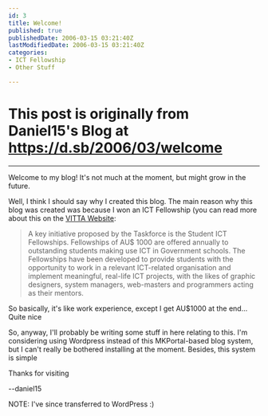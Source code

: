 ```yaml
---
id: 3
title: Welcome!
published: true
publishedDate: 2006-03-15 03:21:40Z
lastModifiedDate: 2006-03-15 03:21:40Z
categories:
- ICT Fellowship
- Other Stuff

---
```


# This post is originally from Daniel15's Blog at https://d.sb/2006/03/welcome

---

Welcome to my blog! It's not much at the moment, but might grow in the future.

Well, I think I should say why I created this blog. The main reason why this blog was created was because I won an ICT Fellowship (you can read more about this on the [VITTA Website](http://www.vitta.org.au/awards/ict_fellowship.php):

> A key initiative proposed by the Taskforce is the Student ICT Fellowships. Fellowships of AU$ 1000 are offered annually to outstanding students making use ICT in Government schools. The Fellowships have been developed to provide students with the opportunity to work in a relevant ICT-related organisation and implement meaningful, real-life ICT projects, with the likes of graphic designers, system managers, web-masters and programmers acting as their mentors.

So basically, it's like work experience, except I get AU$1000 at the end... Quite nice  

So, anyway, I'll probably be writing some stuff in here relating to this. I'm considering using Wordpress instead of this MKPortal-based blog system, but I can't really be bothered installing at the moment. Besides, this system is simple  

Thanks for visiting  

--daniel15

NOTE: I've since transferred to WordPress :)

